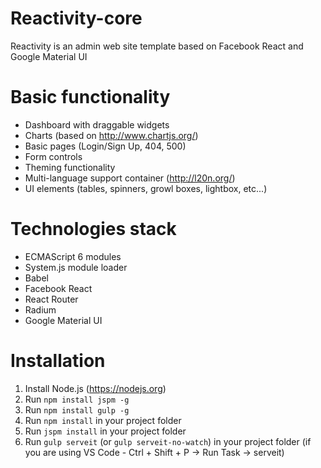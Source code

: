 # Reactivity-core

Reactivity is an admin web site template based on Facebook React and Google Material UI

# Basic functionality

* Dashboard with draggable widgets
* Charts (based on http://www.chartjs.org/)
* Basic pages (Login/Sign Up, 404, 500)
* Form controls
* Theming functionality
* Multi-language support container (http://l20n.org/)
* UI elements (tables, spinners, growl boxes, lightbox, etc...)

# Technologies stack
* ECMAScript 6 modules 
* System.js module loader
* Babel
* Facebook React
* React Router
* Radium
* Google Material UI

# Installation
1. Install Node.js (https://nodejs.org)
2. Run `npm install jspm -g`
3. Run `npm install gulp -g`
4. Run `npm install` in your project folder
5. Run `jspm install` in your project folder
6. Run `gulp serveit` (or `gulp serveit-no-watch`) in your project folder (if you are using VS Code - Ctrl + Shift + P -> Run Task -> serveit)

